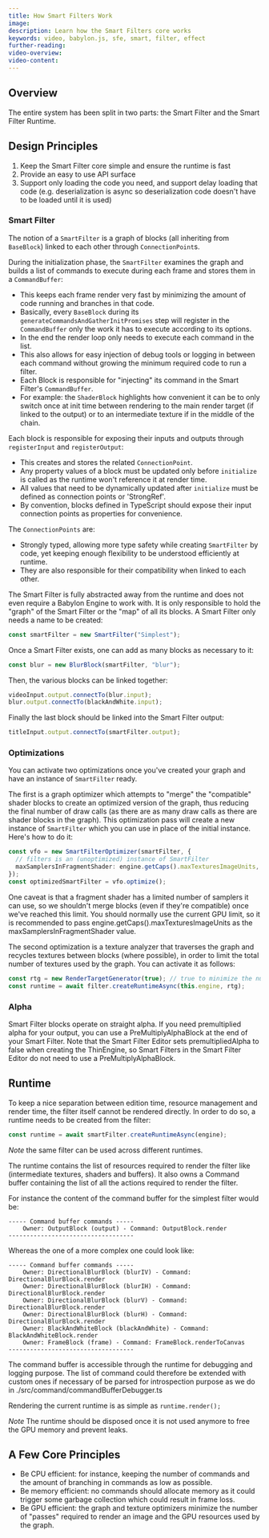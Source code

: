 ```yaml
---
title: How Smart Filters Work
image:
description: Learn how the Smart Filters core works
keywords: video, babylon.js, sfe, smart, filter, effect
further-reading:
video-overview:
video-content:
---
```


## Overview

The entire system has been split in two parts: the Smart Filter and the Smart Filter Runtime.

## Design Principles

1. Keep the Smart Filter core simple and ensure the runtime is fast
2. Provide an easy to use API surface
3. Support only loading the code you need, and support delay loading that code (e.g. deserialization is async so deserialization code doesn't have to be loaded until it is used)

### Smart Filter

The notion of a `SmartFilter` is a graph of blocks (all inheriting from `BaseBlock`) linked to each other through `ConnectionPoint`s.

During the initialization phase, the `SmartFilter` examines the graph and builds a list of commands to execute during each frame and stores them in a `CommandBuffer`:

- This keeps each frame render very fast by minimizing the amount of code running and branches in that code.
- Basically, every `BaseBlock` during its `generateCommandsAndGatherInitPromises` step will register in the `CommandBuffer` only the work it has to execute according to its options.
- In the end the render loop only needs to execute each command in the list.
- This also allows for easy injection of debug tools or logging in between each command without growing the minimum required code to run a filter.
- Each Block is responsible for "injecting" its command in the Smart Filter's `CommandBuffer`.
- For example: the `ShaderBlock` highlights how convenient it can be to only switch once at init time between rendering to the main render target (if linked to the output) or to an intermediate texture if in the middle of the chain.

Each block is responsible for exposing their inputs and outputs through `registerInput` and `registerOutput`:

- This creates and stores the related `ConnectionPoint`.
- Any property values of a block must be updated only before `initialize` is called as the runtime won't reference it at render time.
- All values that need to be dynamically updated after `initialize` must be defined as connection points or 'StrongRef'.
- By convention, blocks defined in TypeScript should expose their input connection points as properties for convenience.

The `ConnectionPoints` are:

- Strongly typed, allowing more type safety while creating `SmartFilter` by code, yet keeping enough flexibility to be understood efficiently at runtime.
- They are also responsible for their compatibility when linked to each other.

The Smart Filter is fully abstracted away from the runtime and does not even require a Babylon Engine to work with. It is only responsible to hold the "graph" of the Smart Filter or the "map" of all its blocks. A Smart Filter only needs a name to be created:

```typescript
const smartFilter = new SmartFilter("Simplest");
```

Once a Smart Filter exists, one can add as many blocks as necessary to it:

```typescript
const blur = new BlurBlock(smartFilter, "blur");
```

Then, the various blocks can be linked together:

```typescript
videoInput.output.connectTo(blur.input);
blur.output.connectTo(blackAndWhite.input);
```

Finally the last block should be linked into the Smart Filter output:

```typescript
titleInput.output.connectTo(smartFilter.output);
```

### Optimizations

You can activate two optimizations once you've created your graph and have an instance of `SmartFilter` ready.

The first is a graph optimizer which attempts to "merge" the "compatible" shader blocks to create an optimized version of the graph, thus reducing the final number of draw calls (as there are as many draw calls as there are shader blocks in the graph). This optimization pass will create a new instance of `SmartFilter` which you can use in place of the initial instance. Here's how to do it:

```typescript
const vfo = new SmartFilterOptimizer(smartFilter, {
  // filters is an (unoptimized) instance of SmartFilter
  maxSamplersInFragmentShader: engine.getCaps().maxTexturesImageUnits,
});
const optimizedSmartFilter = vfo.optimize();
```

One caveat is that a fragment shader has a limited number of samplers it can use, so we shouldn't merge blocks (even if they're compatible) once we've reached this limit. You should normally use the current GPU limit, so it is recommended to pass engine.getCaps().maxTexturesImageUnits as the maxSamplersInFragmentShader value.

The second optimization is a texture analyzer that traverses the graph and recycles textures between blocks (where possible), in order to limit the total number of textures used by the graph. You can activate it as follows:

```typescript
const rtg = new RenderTargetGenerator(true); // true to minimize the number of textures created
const runtime = await filter.createRuntimeAsync(this.engine, rtg);
```

### Alpha

Smart Filter blocks operate on straight alpha. If you need premultiplied alpha for your output, you can use a PreMultiplyAlphaBlock at the end of your Smart Filter. Note that the Smart Filter Editor sets premultipliedAlpha to false when creating the ThinEngine, so Smart Filters in the Smart Filter Editor do not need to use a PreMultiplyAlphaBlock.

## Runtime

To keep a nice separation between edition time, resource management and render time, the filter itself cannot be rendered directly. In order to do so, a runtime needs to be created from the filter:

```typescript
const runtime = await smartFilter.createRuntimeAsync(engine);
```

_Note_ the same filter can be used across different runtimes.

The runtime contains the list of resources required to render the filter like (intermediate textures, shaders and buffers). It also owns a Command buffer containing the list of all the actions required to render the filter.

For instance the content of the command buffer for the simplest filter would be:

```
----- Command buffer commands -----
    Owner: OutputBlock (output) - Command: OutputBlock.render
-----------------------------------
```

Whereas the one of a more complex one could look like:

```console
----- Command buffer commands -----
    Owner: DirectionalBlurBlock (blurIV) - Command: DirectionalBlurBlock.render
    Owner: DirectionalBlurBlock (blurIH) - Command: DirectionalBlurBlock.render
    Owner: DirectionalBlurBlock (blurV) - Command: DirectionalBlurBlock.render
    Owner: DirectionalBlurBlock (blurH) - Command: DirectionalBlurBlock.render
    Owner: BlackAndWhiteBlock (blackAndWhite) - Command: BlackAndWhiteBlock.render
    Owner: FrameBlock (frame) - Command: FrameBlock.renderToCanvas
-----------------------------------
```

The command buffer is accessible through the runtime for debugging and logging purpose. The list of command could therefore be extended with custom ones if necessary of be parsed for introspection purpose as we do in ./src/command/commandBufferDebugger.ts

Rendering the current runtime is as simple as `runtime.render();`

_Note_ The runtime should be disposed once it is not used anymore to free the GPU memory and prevent leaks.

## A Few Core Principles

- Be CPU efficient: for instance, keeping the number of commands and the amount of branching in commands as low as possible.
- Be memory efficient: no commands should allocate memory as it could trigger some garbage collection which could result in frame loss.
- Be GPU efficient: the graph and texture optimizers minimize the number of "passes" required to render an image and the GPU resources used by the graph.
